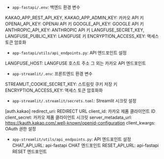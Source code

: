 - `app-fastapi/.env`: 백엔드 환경 변수

KAKAO_APP_REST_API_KEY, KAKAO_APP_ADMIN_KEY: 카카오 API 키
OPENAI_API_KEY: OPENAI API 키
GOOGLE_API_KEY: GOOGLE API 키
ANTHROPIC_API_KEY: ANTHROPIC API 키
LANGFUSE_SECRET_KEY, LANGFUSE_PUBLIC_KEY: LANGFUSE 키 
ENCRYPTION_ACCESS_KEY: 액세스 토큰 암호화

- `app-fastapi/utils/api_endpoints.py`: API 엔드포인트 설정

LANGFUSE_HOST: LANGFUSE 호스트 주소
그 외는 카카오 API 엔드포인트

- `app-streamlit/.env`: 프론트엔드 환경 변수

STREAMLIT_COOKIE_SECRET_KEY: 스트림릿 쿠키 저장 키
ENCRYPTION_ACCESS_KEY: 액세스 토큰 암호화화

- `app-streamlit/.streamlit/secrets.toml`: Streamlit 시크릿 설정

[auth.kakao]
redirect_uri: REDIRECT URL
client_id: 카카오 제품 클라이언트 ID
client_secret: 카카오 제품 클라이언트 시크릿
server_metadata_url: https://kauth.kakao.com/.well-known/openid-configuration
client_kwargs: OAuth 권한 설정

- `app-streamlit/utils/api_endpoints.py`: API 엔드포인트 설정
CHAT_API_URL: api-fastapi CHAT 엔드포인트
RESET_API_URL: api-fastapi RESET 엔드포인트
